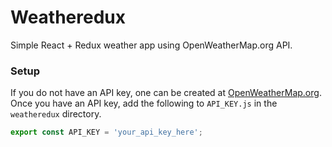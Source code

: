 # Weatheredux
Simple React + Redux weather app using OpenWeatherMap.org API.

### Setup
If you do not have an API key, one can be created at [OpenWeatherMap.org](http://openweathermap.org/).  Once you have an API key, add the following to `API_KEY.js` in the `weatheredux` directory.

```js
export const API_KEY = 'your_api_key_here';
```
